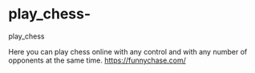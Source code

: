# play_chess-
play_chess

Here you can play chess online with any control and with any number of opponents at the same time.
https://funnychase.com/
